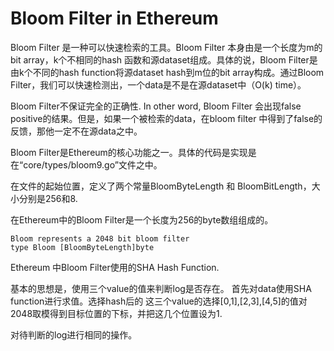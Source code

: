 # Bloom Filter in Ethereum

Bloom Filter 是一种可以快速检索的工具。Bloom Filter 本身由是一个长度为m的bit array，k个不相同的hash 函数和源dataset组成。具体的说，Bloom Filter是由k个不同的hash function将源dataset hash到m位的bit array构成。通过Bloom Filter，我们可以快速检测出，一个data是不是在源dataset中（O(k) time）。

Bloom Filter不保证完全的正确性. In other word, Bloom Filter 会出现false positive的结果。但是，如果一个被检索的data，在bloom filter 中得到了false的反馈，那他一定不在源data之中。

Bloom Filter是Ethereum的核心功能之一。具体的代码是实现是在“core/types/bloom9.go”文件之中。

在文件的起始位置，定义了两个常量BloomByteLength 和 BloomBitLength，大小分别是256和8.

在Ethereum中的Bloom Filter是一个长度为256的byte数组组成的。

    Bloom represents a 2048 bit bloom filter
    type Bloom [BloomByteLength]byte

Ethereum 中Bloom Filter使用的SHA Hash Function.

基本的思想是，使用三个value的值来判断log是否存在。
首先对data使用SHA function进行求值。选择hash后的
这三个value的选择[0,1],[2,3],[4,5]的值对2048取模得到目标位置的下标，并把这几个位置设为1.

对待判断的log进行相同的操作。